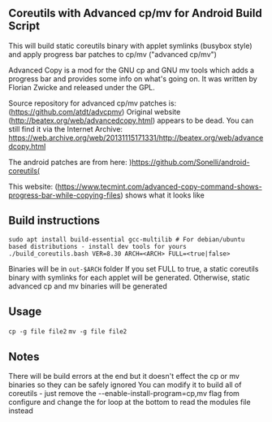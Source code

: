 ## Coreutils with Advanced cp/mv for Android Build Script ##

This will build static coreutils binary with applet symlinks (busybox style) and apply progress bar patches to cp/mv ("advanced cp/mv")

Advanced Copy is a mod for the GNU cp and GNU mv tools which adds a progress
bar and provides some info on what's going on. It was written by Florian Zwicke
and released under the GPL.

Source repository for advanced cp/mv patches is: (https://github.com/atdt/advcpmv)
Original website (http://beatex.org/web/advancedcopy.html) appears to be dead. You can still find it via the Internet Archive: https://web.archive.org/web/20131115171331/http://beatex.org/web/advancedcopy.html

The android patches are from here: )https://github.com/Sonelli/android-coreutils(

This website: (https://www.tecmint.com/advanced-copy-command-shows-progress-bar-while-copying-files) shows what it looks like

## Build instructions

```
sudo apt install build-essential gcc-multilib # For debian/ubuntu based distributions - install dev tools for yours
./build_coreutils.bash VER=8.30 ARCH=<ARCH> FULL=<true|false>
```
Binaries will be in `out-$ARCH` folder
If you set FULL to true, a static coreutils binary with symlinks for each applet will be generated. Otherwise, static advanced cp and mv binaries will be generated

## Usage
`cp -g file file2`
`mv -g file file2`

## Notes

There will be build errors at the end but it doesn't effect the cp or mv binaries so they can be safely ignored
You can modify it to build all of coreutils - just remove the --enable-install-program=cp,mv flag from configure and change the for loop at the bottom to read the modules file instead

